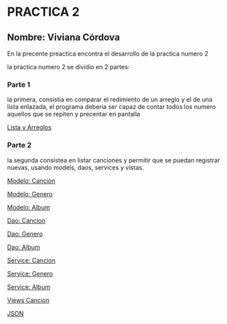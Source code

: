 # PRACTICA 2
## Nombre: Viviana Córdova 
En la precente preactica encontra el desarrollo de la practica numero 2

la practica numero 2 se dividio en 2 partes:

### Parte 1
la primera, consistia en comparar el redimiento de un arreglo y el de una lista enlazada, el programa deberia ser capaz de contar todos los numero aquellos que se repiten y precentar en pantalla

[Lista y Arreglos](https://github.com/vivinaCordova/Practica-2/blob/main/src/main/java/org/unl/music/base/controller/data_struct/list/LinkedListPractica.java)

### Parte 2
la segunda consistea en listar canciones y permitir que se puedan registrar nuevas, usando models, daos, services y vistas.

[Modelo: Cancion](https://github.com/vivinaCordova/Practica-2/blob/main/src/main/java/org/unl/music/base/models/Cancion.java)

[Modelo: Genero](https://github.com/vivinaCordova/Practica-2/blob/main/src/main/java/org/unl/music/base/models/Genero.java)

[Modelo: Album](https://github.com/vivinaCordova/Practica-2/blob/main/src/main/java/org/unl/music/base/models/Album.java)

[Dao: Cancion](https://github.com/vivinaCordova/Practica-2/blob/main/src/main/java/org/unl/music/base/controller/dao/dao_models/DaoCancion.java)

[Dao: Genero](https://github.com/vivinaCordova/Practica-2/blob/main/src/main/java/org/unl/music/base/controller/dao/dao_models/DaoGenero.java)

[Dao: Album](https://github.com/vivinaCordova/Practica-2/blob/main/src/main/java/org/unl/music/base/controller/dao/dao_models/DaoAlbum.java)

[Service: Cancion](https://github.com/vivinaCordova/Practica-2/blob/main/src/main/java/org/unl/music/base/controller/services/CancionService.java)

[Service: Genero](https://github.com/vivinaCordova/Practica-2/blob/main/src/main/java/org/unl/music/base/controller/services/GeneroService.java)

[Service: Album](https://github.com/vivinaCordova/Practica-2/blob/main/src/main/java/org/unl/music/base/controller/services/AlbumService.java)


[Views Cancion](https://github.com/vivinaCordova/Practica-2/blob/main/src/main/frontend/views/cancion-list.tsx)

[JSON](https://github.com/vivinaCordova/Practica-2/tree/main/data)
